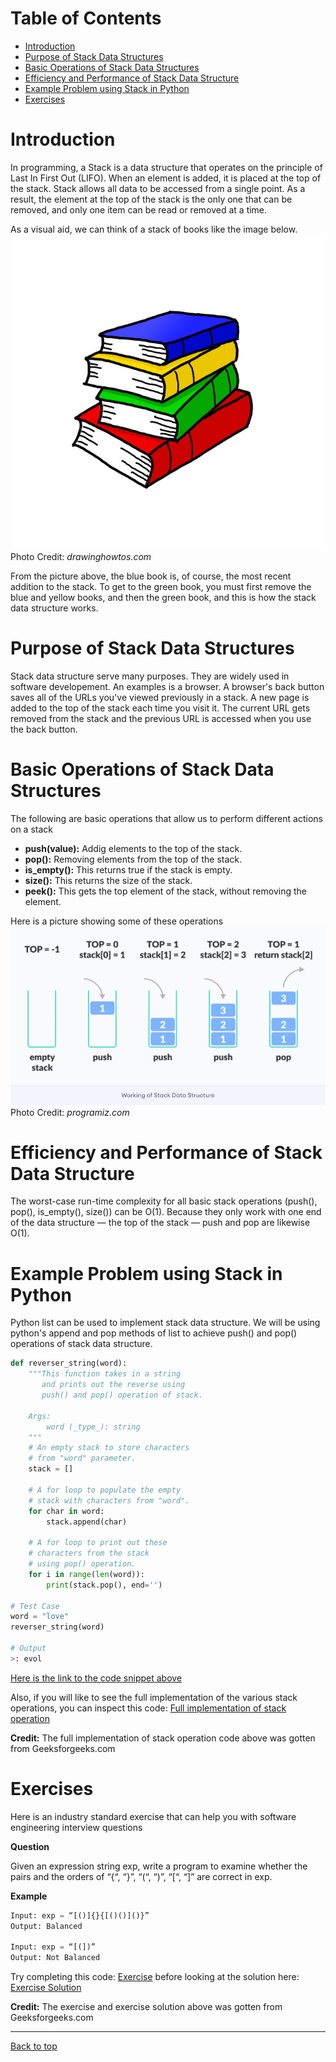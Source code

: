 # Table of Contents
- [Introduction](#introduction)
- [Purpose of Stack Data Structures](#purpose-of-stack-data-structures)
- [Basic Operations of Stack Data Structures](#basic-operations-of-stack-data-structures)
- [Efficiency and Performance of Stack Data Structure](#efficiency-an-pPerformance-of-stack-data-structure)
- [Example Problem using Stack in Python](#example-problem-using-stack-in-python)
- [Exercises](#exercises)



# Introduction

 In programming, a Stack is a data structure that operates on the principle of Last In First Out (LIFO). When an element is added, it is placed at the top of the stack. Stack allows all data to be accessed from a single point. As a result, the element at the top of the stack is the only one that can be removed, and only one item can be read or removed at a time.

 As a visual aid, we can think of a stack of books like the image below.
 ![Stack of Books](book_stack.jpg)
 Photo Credit: *drawinghowtos.com*

 From the picture above, the blue book is, of course, the most recent addition to the stack. To get to the green book, you must first remove the blue and yellow books, and then the green book, and this is how the stack data structure works.

# Purpose of Stack Data Structures

Stack data structure serve many purposes. They are widely used in software developement. An examples is a browser. A browser's back button saves all of the URLs you've viewed previously in a stack. A new page is added to the top of the stack each time you visit it. The current URL gets removed from the stack and the previous URL is accessed when you use the back button.

# Basic Operations of Stack Data Structures

The following are basic operations that allow us to perform different actions on a stack
- **push(value):** Addig elements to the top of the stack.
- **pop():** Removing elements from the top of the stack.
- **is_empty():** This returns true if the stack is empty.
- **size():** This returns the size of the stack.
- **peek():** This gets the top element of the stack, without removing the element.

Here is a picture showing some of these operations
![Stack operations](working_stack_operation.png)
Photo Credit: *programiz.com*


# Efficiency and Performance of Stack Data Structure

The worst-case run-time complexity for all basic stack operations (push(), pop(), is_empty(), size()) can be O(1). Because they only work with one end of the data structure — the top of the stack — push and pop are likewise O(1).

# Example Problem using Stack in Python

Python list can be used to implement stack data structure. We will be using python's append and pop methods of list to achieve push() and pop() operations of stack data structure.

```python
def reverser_string(word):
    """This function takes in a string
       and prints out the reverse using
       push() and pop() operation of stack.

    Args:
        word (_type_): string
    """
    # An empty stack to store characters
    # from "word" parameter.
    stack = []

    # A for loop to populate the empty
    # stack with characters from "word".
    for char in word:
        stack.append(char)

    # A for loop to print out these 
    # characters from the stack
    # using pop() operation.
    for i in range(len(word)):
        print(stack.pop(), end='')

# Test Case
word = "love"
reverser_string(word)

# Output
>: evol
```
[Here is the link to the code snippet above](reverse_string.py)

Also, if you will like to see the full implementation of the various stack operations, you can inspect this code: [Full implementation of stack operation](reverse_string_fullflesh.py)

**Credit:** The full implementation of stack operation code above was gotten from Geeksforgeeks.com

# Exercises
Here is an industry standard exercise that can help you with software engineering interview questions

**Question**

Given an expression string exp, write a program to examine whether the pairs and the orders of “{“, “}”, “(“, “)”, “[“, “]” are correct in exp.

**Example**

```python
Input: exp = “[()]{}{[()()]()}”
Output: Balanced 

Input: exp = “[(])” 
Output: Not Balanced 
```

Try completing this code: [Exercise](exercise.py) before looking at the solution here: [Exercise Solution](exercise_solution.py)

**Credit:** The exercise and exercise solution above was gotten from Geeksforgeeks.com
***
[Back to top](#table-of-contents)